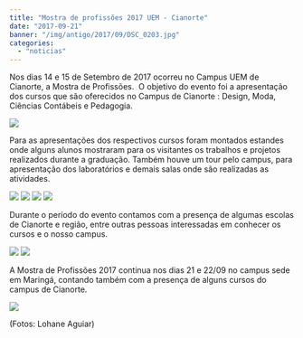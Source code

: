 ```yaml
---
title: "Mostra de profissões 2017 UEM - Cianorte"
date: "2017-09-21"
banner: "/img/antigo/2017/09/DSC_0203.jpg"
categories: 
  - "noticias"
---
```


Nos dias 14 e 15 de Setembro de 2017 ocorreu no Campus UEM de Cianorte, a Mostra de Profissões.  O objetivo do evento foi a apresentação dos cursos que são oferecidos no Campus de Cianorte : Design, Moda, Ciências Contábeis e Pedagogia.

![](/img/antigo/2017/09/DSC_0141.jpg)

Para as apresentações dos respectivos cursos foram montados estandes onde alguns alunos mostraram para os visitantes os trabalhos e projetos realizados durante a graduação. Também houve um tour pelo campus, para apresentação dos laboratórios e demais salas onde são realizadas as atividades.

![](/img/antigo/2017/09/DSC_0102.jpg)
![](/img/antigo/2017/09/DSC_0107.jpg)
![](/img/antigo/2017/09/DSC_0120.jpg)
![](/img/antigo/2017/09/DSC_0136.jpg)

Durante o período do evento contamos com a presença de algumas escolas de Cianorte e região, entre outras pessoas interessadas em conhecer os cursos e o nosso campus.

![](/img/antigo/2017/09/site04.jpg)
![](/img/antigo/2017/09/DSC_0190.jpg)

A Mostra de Profissões 2017 continua nos dias 21 e 22/09 no campus sede em Maringá, contando também com a presença de alguns cursos do campus de Cianorte.

![](/img/antigo/2017/09/DSC_0203.jpg)

(Fotos: Lohane Aguiar)
